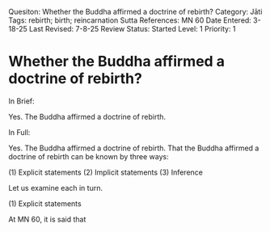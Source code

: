 Quesiton: Whether the Buddha affirmed a doctrine of rebirth?
Category: Jāti
Tags: rebirth; birth; reincarnation
Sutta References: MN 60<!-- All of the places where the Buddha describes the rebirth of a particular person -->
Date Entered: 3-18-25
Last Revised: 7-8-25
Review Status: Started
Level: 1
Priority: 1

# Whether the Buddha affirmed a doctrine of rebirth?

In Brief:

Yes. The Buddha affirmed a doctrine of rebirth.

In Full:

Yes. The Buddha affirmed a doctrine of rebirth. That the Buddha affirmed a doctrine of rebirth can be known by three ways:

(1) Explicit statements
(2) Implicit statements
(3) Inference<!-- based on the doctrine of kamma -->

Let us examine each in turn.

(1) Explicit statements

At MN 60<!-- (many other sutta references should be included here) -->, it is said that

